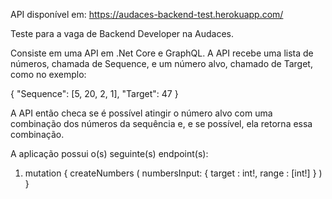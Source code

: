 API disponível em: https://audaces-backend-test.herokuapp.com/

Teste para a vaga de Backend Developer na Audaces.

Consiste em uma API em .Net Core e GraphQL.
A API recebe uma lista de números, chamada de Sequence, e um número alvo, chamado de Target,
como no exemplo:

{
 "Sequence": [5, 20, 2, 1],
 "Target": 47
}

A API então checa se é possível atingir o número alvo com uma combinação dos números da sequência e, e se possível, ela retorna essa combinação.

A aplicação possui o(s) seguinte(s) endpoint(s):
<ol>
 <li>
  mutation 
{
  createNumbers
  (
    numbersInput:  
    {
      target : int!,
      range : [int!]
    }
  )
}
 </li>
</ol>
